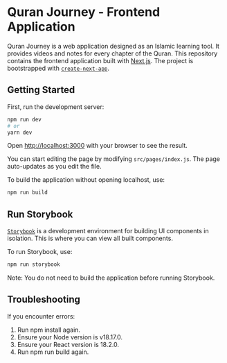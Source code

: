 # Quran Journey - Frontend Application

Quran Journey is a web application designed as an Islamic learning tool. It provides videos and notes for every chapter of the Quran. This repository contains the frontend application built with [Next.js](https://nextjs.org/). The project is bootstrapped with [`create-next-app`](https://github.com/vercel/next.js/tree/canary/packages/create-next-app).

## Getting Started

First, run the development server:

```bash
npm run dev
# or
yarn dev
```

Open [http://localhost:3000](http://localhost:3000) with your browser to see the result.

You can start editing the page by modifying `src/pages/index.js`. The page auto-updates as you edit the file.

To build the application without opening localhost, use:

```bash
npm run build
```

## Run Storybook

[`Storybook`](https://storybook.js.org/docs/get-started/why-storybook) is a development environment for building UI components in isolation. This is where you can view all built components.

To run Storybook, use:

```bash
npm run storybook
```

Note: You do not need to build the application before running Storybook.

## Troubleshooting

If you encounter errors:

1. Run npm install again.
2. Ensure your Node version is v18.17.0.
3. Ensure your React version is 18.2.0.
4. Run npm run build again.
